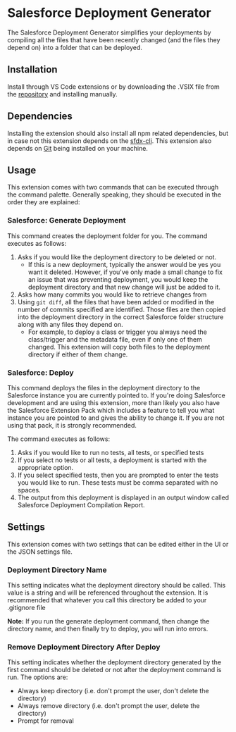 # Salesforce Deployment Generator

The Salesforce Deployment Generator simplifies your deployments by compiling all the files that have been recently changed (and the files they depend on) into a folder that can be deployed.

## Installation

Install through VS Code extensions or by downloading the .VSIX file from the [repository](https://github.com/tannerrobinaugh/Salesforce-Deployment-Generator) and installing manually.

## Dependencies

Installing the extension should also install all npm related dependencies, but in case not this extension depends on the [sfdx-cli](https://www.npmjs.com/package/sfdx-cli). This extension also depends on [Git](https://git-scm.com/) being installed on your machine.

## Usage

This extension comes with two commands that can be executed through the command palette. Generally speaking, they should be executed in the order they are explained:

### Salesforce: Generate Deployment

This command creates the deployment folder for you. The command executes as follows:

1. Asks if you would like the deployment directory to be deleted or not.
    - If this is a new deployment, typically the answer would be yes you want it deleted. However, if you've only made a small change to fix an issue that was preventing deployment, you would keep the deployment directory and that new change will just be added to it.
2. Asks how many commits you would like to retrieve changes from
3. Using `git diff`, all the files that have been added or modified in the number of commits specified are identified. Those files are then copied into the deployment directory in the correct Salesforce folder structure along with any files they depend on.
    - For example, to deploy a class or trigger you always need the class/trigger and the metadata file, even if only one of them changed. This extension will copy both files to the deployment directory if either of them change.

### Salesforce: Deploy

This command deploys the files in the deployment directory to the Salesforce instance you are currently pointed to. If you're doing Salesforce development and are using this extension, more than likely you also have the Salesforce Extension Pack which includes a feature to tell you what instance you are pointed to and gives the ability to change it. If you are not using that pack, it is strongly recommended.

The command executes as follows:

1. Asks if you would like to run no tests, all tests, or specified tests
2. If you select no tests or all tests, a deployment is started with the appropriate option.
3. If you select specified tests, then you are prompted to enter the tests you would like to run. These tests must be comma separated with no spaces.
4. The output from this deployment is displayed in an output window called Salesforce Deployment Compilation Report.

## Settings

This extension comes with two settings that can be edited either in the UI or the JSON settings file.

### Deployment Directory Name

This setting indicates what the deployment directory should be called. This value is a string and will be referenced throughout the extension. It is recommended that whatever you call this directory be added to your .gitignore file

**Note:** If you run the generate deployment command, then change the directory name, and then finally try to deploy, you will run into errors.

### Remove Deployment Directory After Deploy

This setting indicates whether the deployment directory generated by the first command should be deleted or not after the deployment command is run. The options are:

- Always keep directory (i.e. don't prompt the user, don't delete the directory)
- Always remove directory (i.e. don't prompt the user, delete the directory)
- Prompt for removal
